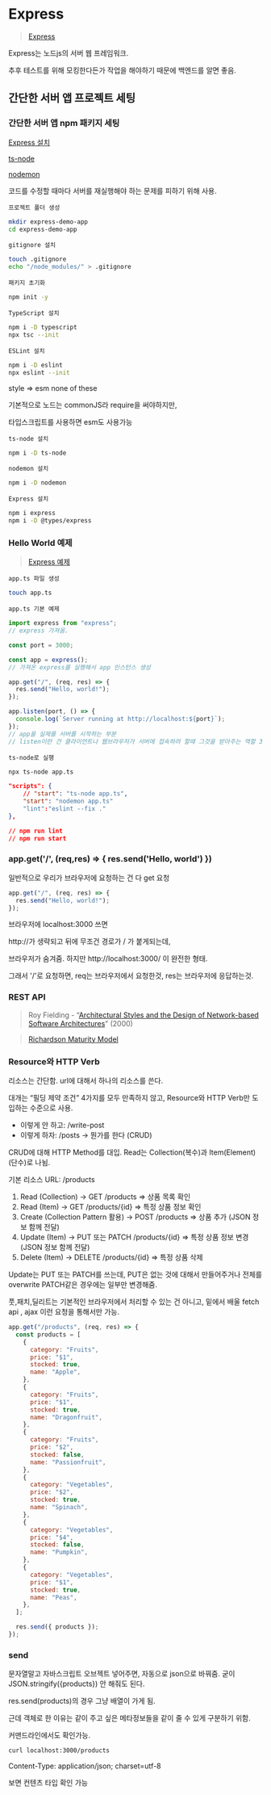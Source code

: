 # Express

> [Express](https://expressjs.com/ko/)

Express는 노드js의 서버 웹 프레임워크.

추후 테스트를 위해 모킹한다든가 작업을 해야하기 때문에 백엔드를 알면 좋음.

## 간단한 서버 앱 프로젝트 세팅

### 간단한 서버 앱 npm 패키지 세팅

[Express 설치](https://expressjs.com/ko/starter/installing.html)

[ts-node](https://github.com/TypeStrong/ts-node)

[nodemon](https://github.com/remy/nodemon)

코드를 수정할 때마다 서버를 재실행해야 하는 문제를 피하기 위해 사용.

`프로젝트 폴더 생성`

```bash
mkdir express-demo-app
cd express-demo-app
```

`gitignore 설치`

```bash
touch .gitignore
echo "/node_modules/" > .gitignore
```

`패키지 초기화`

```bash
npm init -y
```

`TypeScript 설치`

```bash
npm i -D typescript
npx tsc --init
```

`ESLint 설치`

```bash
npm i -D eslint
npx eslint --init
```

style => esm none of these

기본적으로 노드는 commonJS라 require을 써야하지만,

타입스크립트를 사용하면 esm도 사용가능

`ts-node 설치`

```bash
npm i -D ts-node
```

`nodemon 설치`

```bash
npm i -D nodemon
```

`Express 설치`

```bash
npm i express
npm i -D @types/express
```

### Hello World 예제

> [Express 예제](https://expressjs.com/ko/starter/hello-world.html)

`app.ts 파일 생성`

```bash
touch app.ts
```

`app.ts 기본 예제`

```jsx
import express from "express";
// express 가져옴.

const port = 3000;

const app = express();
// 가져온 express를 실행해서 app 인스턴스 생성

app.get("/", (req, res) => {
  res.send("Hello, world!");
});

app.listen(port, () => {
  console.log(`Server running at http://localhost:${port}`);
});
// app을 실제를 서버를 시작하는 부분
// listen이란 건 클라이언트나 웹브라우저가 서버에 접속하려 할때 그것을 받아주는 역할 3000번 포트로 리슨
```

`ts-node로 실행`

```bash
npx ts-node app.ts
```

```json
"scripts": {
    // "start": "ts-node app.ts",
    "start": "nodemon app.ts"
    "lint":"eslint --fix ."
},

// npm run lint
// npm run start
```

### app.get('/', (req,res) => { res.send('Hello, world') })

일반적으로 우리가 브라우저에 요청하는 건 다 get 요청

```ts
app.get("/", (req, res) => {
  res.send("Hello, world!");
});
```

브라우저에 localhost:3000 쓰면

http://가 생략되고 뒤에 무조건 경로가 / 가 붙게되는데,

브라우저가 숨겨줌.
하지만 http://localhost:3000/ 이 완전한 형태.

그래서 '/'로 요청하면, req는 브라우저에서 요청한것, res는 브라우저에 응답하는것.

### REST API

> Roy Fielding - “[Architectural Styles and the Design of Network-based Software Architectures](https://www.ics.uci.edu/~fielding/pubs/dissertation/top.htm)” (2000)

> [Richardson Maturity Model](https://martinfowler.com/articles/richardsonMaturityModel.html)

### Resource와 HTTP Verb

리소스는 간단함. url에 대해서 하나의 리소스를 쓴다.

대개는 “필딩 제약 조건” 4가지를 모두 만족하지 않고, Resource와 HTTP Verb만 도입하는 수준으로 사용.

- 이렇게 안 하고: /write-post
- 이렇게 하자: /posts → 뭔가를 한다 (CRUD)

CRUD에 대해 HTTP Method를 대입. Read는 Collection(복수)과 Item(Element)(단수)로 나뉨.

기본 리소스 URL: /products

1. Read (Collection) → GET /products ⇒ 상품 목록 확인
2. Read (Item) → GET /products/{id} ⇒ 특정 상품 정보 확인
3. Create (Collection Pattern 활용) → POST /products ⇒ 상품 추가 (JSON 정보 함께 전달)
4. Update (Item) → PUT 또는 PATCH /products/{id} ⇒ 특정 상품 정보 변경 (JSON 정보 함께 전달)
5. Delete (Item) → DELETE /products/{id} ⇒ 특정 상품 삭제

Update는 PUT 또는 PATCH를 쓰는데,
PUT은 없는 것에 대해서 만들어주거나 전체를 overwrite
PATCH같은 경우에는 일부만 변경해줌.

풋,패치,딜리트는 기본적인 브라우저에서 처리할 수 있는 건 아니고,
밑에서 배울 fetch api , ajax 이런 요청을 통해서만 가능.

```jsx
app.get("/products", (req, res) => {
  const products = [
    {
      category: "Fruits",
      price: "$1",
      stocked: true,
      name: "Apple",
    },
    {
      category: "Fruits",
      price: "$1",
      stocked: true,
      name: "Dragonfruit",
    },
    {
      category: "Fruits",
      price: "$2",
      stocked: false,
      name: "Passionfruit",
    },
    {
      category: "Vegetables",
      price: "$2",
      stocked: true,
      name: "Spinach",
    },
    {
      category: "Vegetables",
      price: "$4",
      stocked: false,
      name: "Pumpkin",
    },
    {
      category: "Vegetables",
      price: "$1",
      stocked: true,
      name: "Peas",
    },
  ];

  res.send({ products });
});
```

### send

문자열말고 자바스크립트 오브젝트 넣어주면, 자동으로 json으로 바꿔줌.
굳이 JSON.stringify({products}) 안 해줘도 된다.

res.send(products)의 경우 그냥 배열이 가게 됨.

근데 객체로 한 이유는 같이 주고 싶은 메타정보들을 같이 줄 수 있게 구분하기 위함.

커맨드라인에서도 확인가능.

```bash
curl localhost:3000/products
```

Content-Type: application/json; charset=utf-8

보면 컨텐츠 타입 확인 가능
